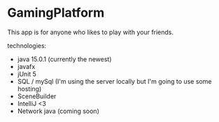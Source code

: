 # GamingPlatform
This app is for anyone who likes to play with your friends.

technologies:
- java 15.0.1 (currently the newest)
- javafx
- jUnit 5
- SQL / mySql (I'm using the server locally but I'm going to use some hosting)
- SceneBuilder
- IntelliJ <3
- Network java (coming soon)
